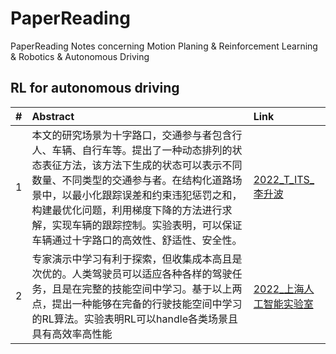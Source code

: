 # PaperReading
PaperReading Notes concerning Motion Planing &amp; Reinforcement Learning &amp; Robotics &amp; Autonomous Driving

## RL for autonomous driving

|#    | Abstract       |    Link |
|:---:|:---------------|:--------|
| 1   | 本文的研究场景为十字路口，交通参与者包含行人、车辆、自行车等。提出了一种动态排列的状态表征方法，该方法下生成的状态可以表示不同数量、不同类型的交通参与者。在结构化道路场景中，以最小化跟踪误差和约束违犯惩罚之和，构建最优化问题，利用梯度下降的方法进行求解，实现车辆的跟踪控制。实验表明，可以保证车辆通过十字路口的高效性、舒适性、安全性。| [2022_T_ITS_李升波](./RL/RL_notes_01_Self-Learned%20Intelligence%20for%20Integrated%20Decision%20and%20Control%20of%20Automated%20Vehicles%20at%20Signalized%20Intersections.md) |
| 2 | 专家演示中学习有利于探索，但收集成本高且是次优的。人类驾驶员可以适应各种各样的驾驶任务，且是在完整的技能空间中学习。基于以上两点，提出一种能够在完备的行驶技能空间中学习的RL算法。实验表明RL可以handle各类场景且具有高效率高性能| [2022_上海人工智能实验室](./RL/RL_notes_02_Accelerating%20Reinforcement%20Learning%20for%20Autonomous%20Driving%20using%20Task-Agnostic%20and%20Ego-Centric%20Motion%20Skills.md) |